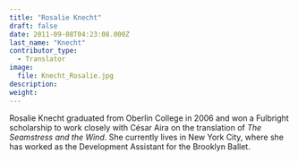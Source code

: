 ```yaml
---
title: "Rosalie Knecht"
draft: false
date: 2011-09-08T04:23:08.000Z
last_name: "Knecht"
contributor_type:
  - Translator
image:
  file: Knecht_Rosalie.jpg
description:
weight:
---
```


Rosalie Knecht graduated from Oberlin College in 2006 and won a Fulbright scholarship to work closely with César Aira on the translation of _The Seamstress and the Wind_. She currently lives in New York City, where she has worked as the Development Assistant for the Brooklyn Ballet.

